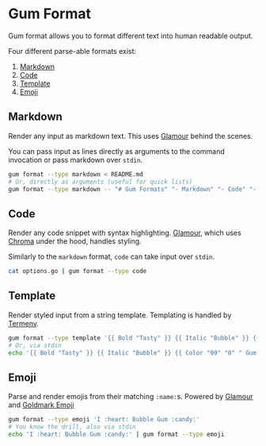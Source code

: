 # Gum Format

Gum format allows you to format different text into human readable output.

Four different parse-able formats exist:

1. [Markdown](#markdown)
2. [Code](#code)
3. [Template](#template)
3. [Emoji](#emoji)

## Markdown

Render any input as markdown text. This uses
[Glamour](https://github.com/charmbracelet/glamour) behind the scenes.

You can pass input as lines directly as arguments to the command invocation or
pass markdown over `stdin`.

```bash
gum format --type markdown < README.md
# Or, directly as arguments (useful for quick lists)
gum format --type markdown -- "# Gum Formats" "- Markdown" "- Code" "- Template" "- Emoji"
```

## Code

Render any code snippet with syntax highlighting.
[Glamour](https://github.com/charmbracelet/glamour), which uses
[Chroma](https://github.com/alecthomas/chroma) under the hood, handles styling.

Similarly to the `markdown` format, `code` can take input over `stdin`.

```bash
cat options.go | gum format --type code
```

## Template

Render styled input from a string template. Templating is handled by
[Termenv](https://github.com/muesli/termenv).

```bash
gum format --type template '{{ Bold "Tasty" }} {{ Italic "Bubble" }} {{ Color "99" "0" " Gum " }}'
# Or, via stdin
echo '{{ Bold "Tasty" }} {{ Italic "Bubble" }} {{ Color "99" "0" " Gum " }}' | gum format --type template 
```

## Emoji

Parse and render emojis from their matching `:name:`s. Powered by
[Glamour](https://github.com/charmbracelet/glamour) and [Goldmark
Emoji](https://github.com/yuin/goldmark-emoji)

```bash
gum format --type emoji 'I :heart: Bubble Gum :candy:'
# You know the drill, also via stdin
echo 'I :heart: Bubble Gum :candy:' | gum format --type emoji 
```
